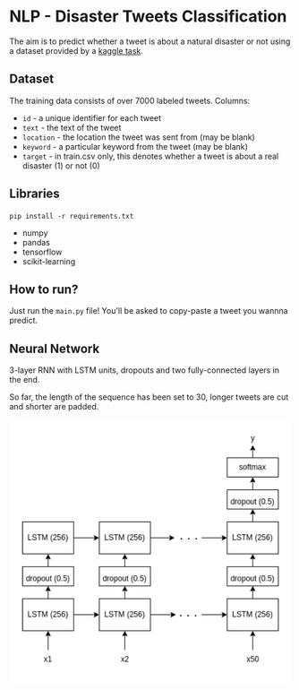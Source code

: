 # NLP - Disaster Tweets Classification
The aim is to predict whether a tweet is about a natural disaster or not using a dataset provided by a [kaggle task](https://www.kaggle.com/c/nlp-getting-started).

## Dataset

The training data consists of over 7000 labeled tweets.
Columns:
+ `id` - a unique identifier for each tweet
+ `text` - the text of the tweet
+ `location` - the location the tweet was sent from (may be blank)
+ `keyword` - a particular keyword from the tweet (may be blank)
+ `target` - in train.csv only, this denotes whether a tweet is about a real disaster (1) or not (0)

## Libraries
`pip install -r requirements.txt`
+ numpy
+ pandas
+ tensorflow
+ scikit-learning

## How to run?

Just run the `main.py` file! You'll be asked to copy-paste a tweet you wannna predict.

## Neural Network
3-layer RNN with LSTM units, dropouts and two fully-connected layers in the end.

So far, the length of the sequence has been set to 30, longer tweets are cut and shorter are padded.

<p align="center">
  <img src="./img/rnn.png" style="width:700px;"/>
</p>